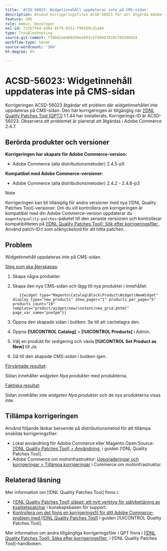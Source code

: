 ```yaml
---
title: 'ACSD-56023: Widgetinnehåll uppdateras inte på CMS-sidan'
description: Använd korrigeringsfilen ACSD-56023 för att åtgärda Adobe Commerce-problemet där widgetinnehållet inte uppdateras på CMS-sidan
feature: CMS
role: Admin, Developer
exl-id: 723b7f64-ed8a-45f9-9151-f99169cd1a04
type: Troubleshooting
source-git-commit: 7fdb02a6d89d50ea593c5fd99d78101f89198424
workflow-type: tm+mt
source-wordcount: '369'
ht-degree: 0%

---
```


# ACSD-56023: Widgetinnehåll uppdateras inte på CMS-sidan

Korrigeringen ACSD-56023 åtgärdar ett problem där widgetinnehållet inte uppdateras på CMS-sidan. Den här korrigeringen är tillgänglig när [[!DNL Quality Patches Tool (QPT)]](https://experienceleague.adobe.com/sv/docs/commerce-operations/tools/quality-patches-tool/quality-patches-tool-to-self-serve-quality-patches) 1.1.44 har installerats. Korrigerings-ID är ACSD-56023. Observera att problemet är planerat att åtgärdas i Adobe Commerce 2.4.7.

## Berörda produkter och versioner

**Korrigeringen har skapats för Adobe Commerce-version:**

* Adobe Commerce (alla distributionsmetoder) 2.4.5-p5

**Kompatibel med Adobe Commerce-versioner:**

* Adobe Commerce (alla distributionsmetoder) 2.4.2 - 2.4.6-p3

>[!NOTE]
>
>Korrigeringen kan bli tillämplig för andra versioner med nya [!DNL Quality Patches Tool]-versioner. Om du vill kontrollera om korrigeringen är kompatibel med din Adobe Commerce-version uppdaterar du `magento/quality-patches`-paketet till den senaste versionen och kontrollerar kompatibiliteten på [[!DNL Quality Patches Tool]: Sök efter korrigeringsfiler &#x200B;](https://experienceleague.adobe.com/tools/commerce-quality-patches/index.html?lang=sv-SE). Använd patch-ID:t som söknyckelord för att hitta patchen.

## Problem

Widgetinnehåll uppdateras inte på CMS-sidan.

<u>Steg som ska återskapas</u>:

1. Skapa några produkter.
1. Skapa den nya CMS-sidan och lägg till nya produkter i innehållet:

   ```
      {{widget type="Magento\Catalog\Block\Product\Widget\NewWidget" display_type="new_products" show_pager="1" products_per_page="5" products_count="10" template="product/widget/new/content/new_grid.phtml" page_var_name="pnetpm"}} 
   ```

1. Öppna den skapade sidan i butiken. Se till att cachelagra den.
1. Öppna **[!UICONTROL Catalog]** > **[!UICONTROL Products]** i Admin.
1. Välj en produkt för redigering och växla **[!UICONTROL Set Product as New]** till *Ja*.
1. Gå till den skapade *CMS-sidan* i butiken igen.

<u>Förväntade resultat</u>:

Sidan innehåller *widgeten Nya produkter* med produkterna.

<u>Faktiska resultat</u>:

Sidan innehåller inte *widgeten Nya produkter* och de nya produkterna visas inte.

## Tillämpa korrigeringen

Använd följande länkar beroende på distributionsmetod för att tillämpa enskilda korrigeringsfiler:

* Lokal användning för Adobe Commerce eller Magento Open Source: [[!DNL Quality Patches Tool] > Användning &#x200B;](/help/tools/quality-patches-tool/usage.md) i guiden [!DNL Quality Patches Tool].
* Adobe Commerce om molninfrastruktur: [Uppgraderingar och korrigeringar > Tillämpa korrigeringar](https://experienceleague.adobe.com/docs/commerce-cloud-service/user-guide/develop/upgrade/apply-patches.html?lang=sv-SE) i Commerce om molninfrastruktur.

## Relaterad läsning

Mer information om [!DNL Quality Patches Tool] finns i:

* [[!DNL Quality Patches Tool] släppt: ett nytt verktyg för självbetjäning av kvalitetspatchar](https://experienceleague.adobe.com/sv/docs/commerce-operations/tools/quality-patches-tool/quality-patches-tool-to-self-serve-quality-patches) i kunskapsbasen för support.
* [Kontrollera om det finns en korrigeringsfil för ditt Adobe Commerce-problem med  [!DNL Quality Patches Tool]](/help/tools/quality-patches-tool/patches-available-in-qpt/check-patch-for-magento-issue-with-magento-quality-patches.md) i guiden [!UICONTROL Quality Patches Tool].


Mer information om andra tillgängliga korrigeringsfiler i QPT finns i [[!DNL Quality Patches Tool]: Söka efter korrigeringsfiler &#x200B;](https://experienceleague.adobe.com/tools/commerce-quality-patches/index.html?lang=sv-SE) i [!DNL Quality Patches Tool]-handboken.
